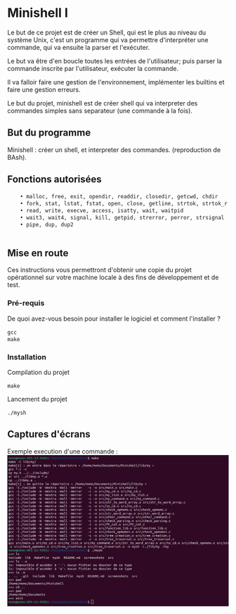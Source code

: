 # Minishell I

Le but de ce projet est de créer un Shell, qui est le plus au niveau du système Unix, c'est un programme qui va permettre d'interpréter une commande, qui va ensuite la parser et l'exécuter.

Le but va être d'en boucle toutes les entrées de l'utilisateur; puis parser la commande inscrite par l'utilisateur, exécuter la commande.

Il va falloir faire une gestion de l'environnement, implémenter les builtins et faire une gestion erreurs.


Le but du projet, minishell est de créer shell qui va interpreter des commandes simples sans separateur (une commande à la fois).

## But du programme

Minishell : créer un shell, et interpreter des commandes. (reproduction de BAsh).

## Fonctions autorisées

```
	• malloc, free, exit, opendir, readdir, closedir, getcwd, chdir
	• fork, stat, lstat, fstat, open, close, getline, strtok, strtok_r
	• read, write, execve, access, isatty, wait, waitpid
	• wait3, wait4, signal, kill, getpid, strerror, perror, strsignal
	• pipe, dup, dup2
	
```

## Mise en route

Ces instructions vous permettront d'obtenir une copie du projet opérationnel sur votre machine locale à des fins de développement et de test.

### Pré-requis

De quoi avez-vous besoin pour installer le logiciel et comment l'installer ?

```
gcc
make
```

### Installation

Compilation du projet

```
make
```

Lancement du projet

```
./mysh

```

## Captures d'écrans

Exemple execution d'une commande :
![Screenshot](screenshots/screen2.png)




